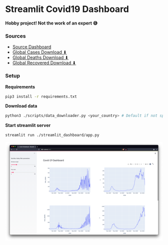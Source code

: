 # Streamlit Covid19 Dashboard
**Hobby project! Not the work of an expert 😅**
### Sources
- [Source Dashboard](https://data.humdata.org/dataset/novel-coronavirus-2019-ncov-cases)
- [Global Cases Download ⬇](https://data.humdata.org/hxlproxy/api/data-preview.csv?url=https%3A%2F%2Fraw.githubusercontent.com%2FCSSEGISandData%2FCOVID-19%2Fmaster%2Fcsse_covid_19_data%2Fcsse_covid_19_time_series%2Ftime_series_covid19_confirmed_global.csv&filename=time_series_covid19_confirmed_global.csv)
- [Global Deaths Download ⬇](https://data.humdata.org/hxlproxy/api/data-preview.csv?url=https%3A%2F%2Fraw.githubusercontent.com%2FCSSEGISandData%2FCOVID-19%2Fmaster%2Fcsse_covid_19_data%2Fcsse_covid_19_time_series%2Ftime_series_covid19_deaths_global.csv&filename=time_series_covid19_deaths_global.csv)
- [Global Recovered Download ⬇](https://data.humdata.org/hxlproxy/api/data-preview.csv?url=https%3A%2F%2Fraw.githubusercontent.com%2FCSSEGISandData%2FCOVID-19%2Fmaster%2Fcsse_covid_19_data%2Fcsse_covid_19_time_series%2Ftime_series_covid19_recovered_global.csv&filename=time_series_covid19_recovered_global.csv)

### Setup
**Requirements**
```bash
pip3 install -r requirements.txt
```
**Download data**
```bash
python3 ./scripts/data_downloader.py <your_country> # Default if not specified => Germany
```
**Start streamlit server**
```bash
streamlit run ./streamlit_dashboard/app.py
```

![Dashboard preview](misc/dashboard_preview.png "Preview")
